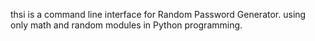 thsi is a command line interface for Random Password Generator.
using only math and random modules in Python programming.
